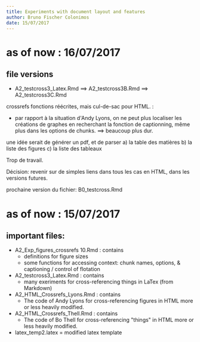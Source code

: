 ```yaml
---
title: Experiments with document layout and features
author: Bruno Fischer Colonimos
date: 15/07/2017
---
```


# as of now : 16/07/2017

## file versions

* A2_testcross3_Latex.Rmd ==> A2_testcross3B.Rmd ==> A2_testcross3C.Rmd

crossrefs fonctions réécrites, mais cul-de-sac pour HTML. :
- par rapport à la situation d'Andy Lyons, on ne peut plus localiser les créations de
graphes en recherchant la fonction de captionning, même plus dans les options de chunks.
==> beaucoup plus dur.

une idée serait de générer un pdf, et de parser
a) la table des matières
b) la liste des figures
c) la liste des tableaux

Trop de travail.

Décision: revenir sur de simples liens dans tous les cas en HTML, dans les versions futures.

prochaine version du fichier: B0_testcross.Rmd





# as of now : 15/07/2017

## important files:

* A2_Exp_figures_crossrefs 10.Rmd : contains
    * definitions for figure sizes
    * some functions for accessing context: chunk names, options, & captioning / control of flotation
* A2_testcross3_Latex.Rmd : contains
    * many exeriments for cross-referencing things in LaTex (from Markdown)
* A2_HTML_Crossrefs_Lyons.Rmd : contains
    * The code of Andy Lyons for cross-referencing figures in HTML more or less heavily modified.
* A2_HTML_Crossrefs_Thell.Rmd : contains
    * The code of Bo Thell for cross-referencing "things" in HTML more or less heavily modified.
* latex_temp2.latex = modified latex template
